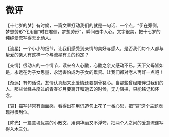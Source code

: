 # 微评

【十七岁的梦】有时候，一篇文章打动我们的就是一句话、一个点，“伊在旁侧，梦想劳形”化用自“时在君侧，梦想劳形”，瞬间击中人心。文字很美，把十七岁的纯纯爱恋写得无比动人。 

【流星】一个小小的细节，让我们感受到亲情的美好与感人，是否我们每个人都与挚爱的亲人有这样一个与流星有关的约定？ 

【亲情】很动人的一个情节，读来令人心酸，心酸之余又感动不已。天下父母皆如是，永远在为子女思量，永远害怕成为子女的累赘。让我们都对老人再好一点吧！ 

【渐远】有句话说，友情认真起来比爱情还要刻骨铭心。当那些曾经陪伴过我们的人、那些曾经共度过的青春岁月要离开和逝去的时候，无力阻拦，只能铭记和怀念。 

【哀】描写非常有画面感，看得出在用词造句上花了一番心思，把“哀”这个主题表现得很到位。 

【眸光】一篇意境优美的小散文，用词华丽又不浮夸，把两个人之间的爱意流连写得入木三分。